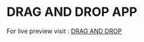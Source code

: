 # DRAG AND DROP APP

For live preview visit : [DRAG AND DROP](https://majd-eddine-ben-tahar.github.io/Drag-And-Drop/)
